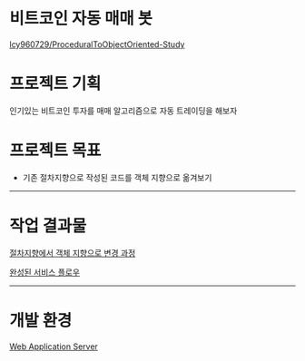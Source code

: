 # 비트코인 자동 매매 봇

[lcy960729/ProceduralToObjectOriented-Study](https://github.com/lcy960729/ProceduralToObjectOriented-Study)

# 프로젝트 기획

인기있는 비트코인 투자를 매매 알고리즘으로 자동 트레이딩을 해보자

# 프로젝트 목표

- 기존 절차지향으로 작성된 코드를 객체 지향으로 옮겨보기

---

# 작업 결과물

[절차지향에서 객체 지향으로 변경 과정](https://www.notion.so/68ca147143054580a37058d0a5e80dc7)

[완성된 서비스 플로우](https://www.notion.so/1baa33e9acca4e6b89962b83f82fe0a1)

---

# 개발 환경

[Web Application Server](https://www.notion.so/b5104802f5254d489bcbd2561d40de20)